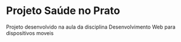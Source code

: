 # Projeto Saúde no Prato
Projeto desenvolvido na aula da disciplina Desenvolvimento Web para dispositivos moveis


